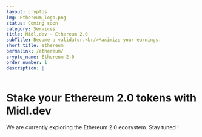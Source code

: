 ```yaml
---
layout: cryptos
img: Ethereum_logo.png
status: Coming soon
category: Services
title: Midl.dev - Ethereum 2.0
subTitle: Become a validator.<br/>Maximize your earnings.
short_title: ethereum
permalink: /ethereum/
crypto_name: Ethereum 2.0
order_number: 1
description: | 
---
```


# Stake your Ethereum 2.0 tokens with Midl.dev

We are currently exploring the Ethereum 2.0 ecosystem. Stay tuned !
